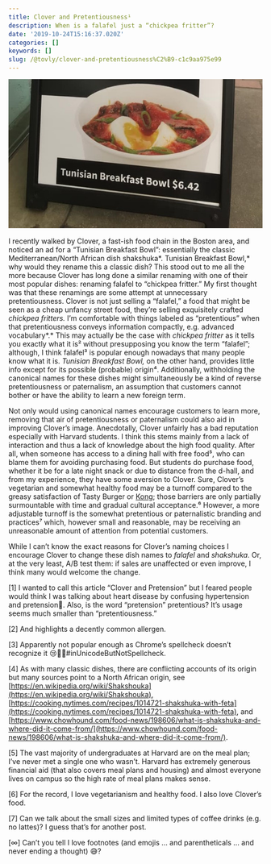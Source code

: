 ```yaml
---
title: Clover and Pretentiousness¹
description: When is a falafel just a “chickpea fritter”?
date: '2019-10-24T15:16:37.020Z'
categories: []
keywords: []
slug: /@tovly/clover-and-pretentiousness%C2%B9-c1c9aa975e99
---
```


![Ad for “Tunisian Breakfast Bowl” at Clover in the Harvard Science Center](clover.jpg)

I recently walked by Clover, a fast-ish food chain in the Boston area, and noticed an ad for a “Tunisian Breakfast Bowl”: essentially the classic Mediterranean/North African dish shakshuka*. Tunisian Breakfast Bowl,* why would they rename this a classic dish? This stood out to me all the more because Clover has long done a similar renaming with one of their most popular dishes: renaming falafel to “chickpea fritter.” My first thought was that these renamings are some attempt at unnecessary pretentiousness. Clover is not just selling a “falafel,” a food that might be seen as a cheap unfancy street food, they’re selling exquisitely crafted _chickpea fritters._ I’m comfortable with things labeled as “pretentious” when that pretentiousness conveys information compactly, e.g. advanced vocabulary*.* This may actually be the case with _chickpea fritter_ as it tells you exactly what it is² without presupposing you know the term “falafel”; although, I think falafel³ is popular enough nowadays that many people know what it is. _Tunisian Breakfast Bowl,_ on the other hand, provides little info except for its possible (probable) origin⁴. Additionally, withholding the canonical names for these dishes might simultaneously be a kind of reverse pretentiousness or paternalism, an assumption that customers cannot bother or have the ability to learn a new foreign term.

Not only would using canonical names encourage customers to learn more, removing that air of pretentiousness or paternalism could also aid in improving Clover’s image. Anecdotally, Clover unfairly has a bad reputation especially with Harvard students. I think this stems mainly from a lack of interaction and thus a lack of knowledge about the high food quality. After all, when someone has access to a dining hall with free food⁵, who can blame them for avoiding purchasing food. But students do purchase food, whether it be for a late night snack or due to distance from the d-hall, and from my experience, they have some aversion to Clover. Sure, Clover’s vegetarian and somewhat healthy food may be a turnoff compared to the greasy satisfaction of Tasty Burger or [Kong](http://www.hongkongharvard.com/); those barriers are only partially surmountable with time and gradual cultural acceptance.⁶ However, a more adjustable turnoff is the somewhat pretentious or paternalistic branding and practices⁷ which, however small and reasonable, may be receiving an unreasonable amount of attention from potential customers.

While I can’t know the exact reasons for Clover’s naming choices I encourage Clover to change these dish names to _falafel_ and _shakshuka_. Or, at the very least, A/B test them: if sales are unaffected or even improve, I think many would welcome the change.

\[1\] I wanted to call this article “Clover and Pretension” but I feared people would think I was talking about heart disease by confusing hypertension and pretension😬. Also, is the word “pretension” pretentious? It’s usage seems much smaller than “pretentiousness.”

\[2\] And highlights a decently common allergen.

\[3\] Apparently not popular enough as Chrome’s spellcheck doesn’t recognize it 😢🧆🥙#inUnicodeButNotSpellcheck.

\[4\] As with many classic dishes, there are conflicting accounts of its origin but many sources point to a North African origin, see [https://en.wikipedia.org/wiki/Shakshouka](https://en.wikipedia.org/wiki/Shakshouka), [https://cooking.nytimes.com/recipes/1014721-shakshuka-with-feta](https://cooking.nytimes.com/recipes/1014721-shakshuka-with-feta), and [https://www.chowhound.com/food-news/198606/what-is-shakshuka-and-where-did-it-come-from/](https://www.chowhound.com/food-news/198606/what-is-shakshuka-and-where-did-it-come-from/).

\[5\] The vast majority of undergraduates at Harvard are on the meal plan; I’ve never met a single one who wasn’t. Harvard has extremely generous financial aid (that also covers meal plans and housing) and almost everyone lives on campus so the high rate of meal plans makes sense.

\[6\] For the record, I love vegetarianism and healthy food. I also love Clover’s food.

\[7\] Can we talk about the small sizes and limited types of coffee drinks (e.g. no lattes)? I guess that’s for another post.

\[∞\] Can’t you tell I love footnotes (and emojis … and parentheticals … and never ending a thought) 😅?
